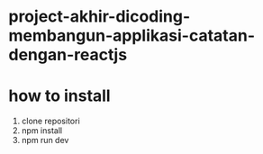 # project-akhir-dicoding-membangun-applikasi-catatan-dengan-reactjs

# how to install

<ol>
    <li>clone repositori</li>
    <li>npm install</li>
    <li>npm run dev</li>
</ol>
